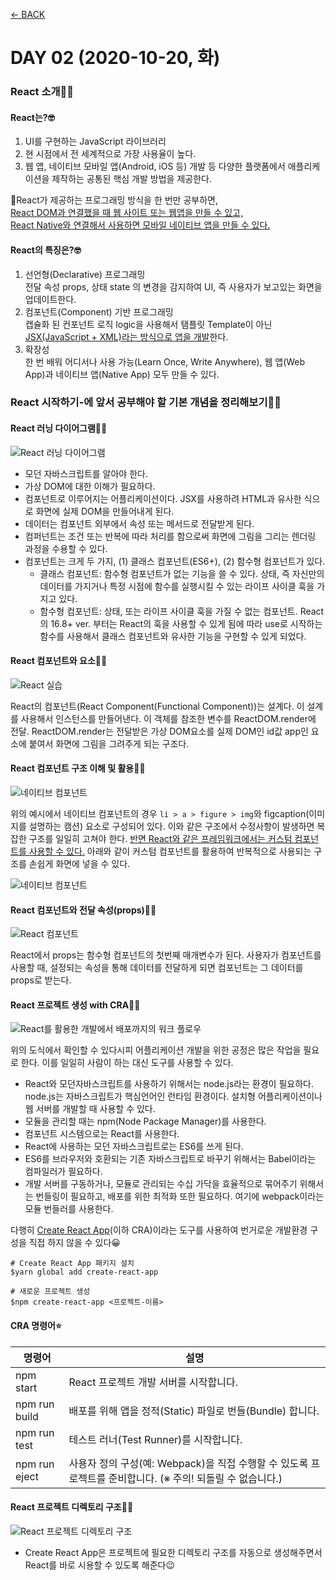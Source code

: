 [← BACK](./README.md)

# DAY 02 (2020-10-20, 화) 

### React 소개🤸‍♀️

#### React는?🤓 
1. UI를 구현하는 JavaScript 라이브러리 
2. 현 시점에서 전 세계적으로 가장 사용율이 높다. 
3. 웹 앱, 네이티브 모바일 앱(Android, iOS 등) 개발 등 다양한 플랫폼에서 애플리케이션을 제작하는 공통된 핵심 개발 방법을 제공한다.  
  
🤖React가 제공하는 프로그래밍 방식을 한 번만 공부하면,  
<ins>React DOM과 연결했을 때 웹 사이트 또는 웹앱을 만들 수 있고,</ins>  
<ins>React Native와 연결해서 사용하면 모바일 네이티브 앱을 만들 수 있다.</ins> 
  
  
#### React의 특징은?🤓
1. 선언형(Declarative) 프로그래밍  
전달 속성 props, 상태 state 의 변경을 감지하여 UI, 즉 사용자가 보고있는 화면을 업데이트한다.
2. 컴포넌트(Component) 기반 프로그래밍  
캡슐화 된 컨포넌트 로직 logic을 사용해서 탬플릿 Template이 아닌 <ins>JSX(JavaScript + XML)라는 방식으로 앱을 개발</ins>한다. 
3. 확장성  
한 번 배워 어디서나 사용 가능(Learn Once, Write Anywhere), 웹 앱(Web App)과 네이티브 앱(Native App) 모두 만들 수 있다.  
  
  
### React 시작하기-에 앞서 공부해야 할 기본 개념을 정리해보기🤸‍♀️

#### React 러닝 다이어그램🤸‍♀️
![React 러닝 다이어그램](./assets/week01_tue01.jpg "React 러닝 다이어그램")  
  
+ 모던 자바스크립트를 알아야 한다.
+ 가상 DOM에 대한 이해가 필요하다.
+ 컴포넌트로 이루어지는 어플리케이션이다. JSX를 사용하려 HTML과 유사한 식으로 화면에 실제 DOM을 만들어내게 된다.
+ 데이터는 컴포넌트 외부에서 속성 또는 메서드로 전달받게 된다.
+ 컴퍼넌트는 조건 또는 반복에 따라 처리를 함으로써 화면에 그림을 그리는 렌더링 과정을 수용할 수 있다.
+ 컴포넌트는 크게 두 가지, (1) 클래스 컴포넌트(ES6+), (2) 함수형 컴포넌트가 있다.
    - 클래스 컴포넌트: 함수형 컴포넌트가 없는 기능을 쓸 수 있다. 상태, 즉 자신만의 데이터를 가지거나 특정 시점에 함수를 실행시킬 수 있는 라이프 사이클 훅을 가지고 있다. 
    - 함수형 컴포넌트: 상태, 또는 라이프 사이클 훅을 가질 수 없는 컴포넌트. React의 16.8+ ver. 부터는 React의 훅을 사용할 수 있게 됨에 따라 use로 시작하는 함수를 사용해서 클래스 컴포넌트와 유사한 기능을 구현할 수 있게 되었다. 

#### React 컴포넌트와 요소🤸‍♀️
![React 실습](./assets/week01_tue02.png "React 실습")
    
React의 컴포넌트(React Component(Functional Component))는 설계다. 이 설계를 사용해서 인스턴스를 만들어낸다.
이 객체를 참조한 변수를 ReactDOM.render에 전달. ReactDOM.render는 전달받은 가상 DOM요소를 실제 DOM인 id값 app인 요소에 붙여서 화면에 그림을 그려주게 되는 구조다.

#### React 컴포넌트 구조 이해 및 활용🤸‍♀️
![네이티브 컴포넌트](./assets/week01_tue03.png "네이티브 컴포넌트")  
  
위의 예시에서 네이티브 컴포넌트의 경우 `li > a > figure > img`와 figcaption(이미지를 설명하는 캠션) 요소로 구성되어 있다. 이와 같은 구조에서 수정사항이 발생하면 복잡한 구조를 일일히 고쳐야 한다.  <ins>반면 React와 같은 프레임워크에서는 커스텀 컴포넌트를 사용할 수 있다.</ins> 아래와 같이 커스텀 컴포넌트를 활용하여 반복적으로 사용되는 구조를 손쉽게 화면에 넣을 수 있다.
  
![네이티브 컴포넌트](./assets/week01_tue04.png "네이티브 컴포넌트") 

#### React 컴포넌트와 전달 속성(props)🤸‍♀️
![React 컴포넌트](./assets/week01_tue05.png "React 컴포넌트") 
  
React에서 props는 함수형 컴포넌트의 첫번째 매개변수가 된다. 사용자가 컴포넌트를 사용할 때, 설정되는 속성을 통해 데이터를 전달하게 되면 컴포넌트는 그 데이터를 props로 받는다. 

#### React 프로젝트 생성 with CRA🤸‍♀️
![React를 활용한 개발에서 배포까지의 워크 플로우](./assets/week01_tue06.png "React를 활용한 개발에서 배포까지의 워크 플로우") 
  
위의 도식에서 확인할 수 있다시피 어플리케이션 개발을 위한 공정은 많은 작업을 필요로 한다. 이를 일일히 사람이 하는 대신 도구를 사용할 수 있다.   
+ React와 모던자바스크립트를 사용하기 위해서는 node.js라는 환경이 필요하다. node.js는 자바스크립트가 핵심언어인 런타임 환경이다. 설치형 어플리케이션이나 웹 서버를 개발할 때 사용할 수 있다.   
+ 모듈을 관리할 때는 npm(Node Package Manager)를 사용한다.   
+ 컴포넌트 시스템으로는 React를 사용한다.  
+ React에 사용하는 모던 자바스크립트로는 ES6를 쓰게 된다.  
+ ES6를 브라우저와 호환되는 기존 자바스크립트로 바꾸기 위해서는 Babel이라는 컴파일러가 필요하다.  
+ 개발 서버를 구동하거나, 모듈로 관리되는 수십 가닥을 효율적으로 묶어주기 위해서는 번들링이 필요하고, 배포를 위한 최적화 또한 필요하다. 여기에 webpack이라는 모듈 번들러를 사용한다.

다행히 [Create React App](https://create-react-app.dev/)(이하 CRA)이라는 도구를 사용하여 번거로운 개발환경 구성을 직접 하지 않을 수 있다😀  
  
```
# Create React App 패키지 설치
$yarn global add create-react-app

# 새로운 프로젝트 생성
$npm create-react-app <프로젝트-이름>
```
  
#### CRA 명령어⭐
| 명령어 | 설명 |
| ------------- | ------------- |
| npm start  | React 프로젝트 개발 서버를 시작합니다.  |
| npm run build  | 배포를 위해 앱을 정적(Static) 파일로 번들(Bundle) 합니다.  |
| npm run test  | 테스트 러너(Test Runner)를 시작합니다. |
| npm run eject | 사용자 정의 구성(예: Webpack)을 직접 수행할 수 있도록 프로젝트를 준비합니다. (※ 주의! 되돌릴 수 없습니다.) |


#### React 프로젝트 디렉토리 구조🤸‍♀️
![React 프로젝트 디렉토리 구조](./assets/week01_tue07.png "React 프로젝트 디렉토리 구조") 
  
+ Create React App은 프로젝트에 필요한 디렉토리 구조를 자동으로 생성해주면서 React를 바로 시용할 수 있도록 해준다😉